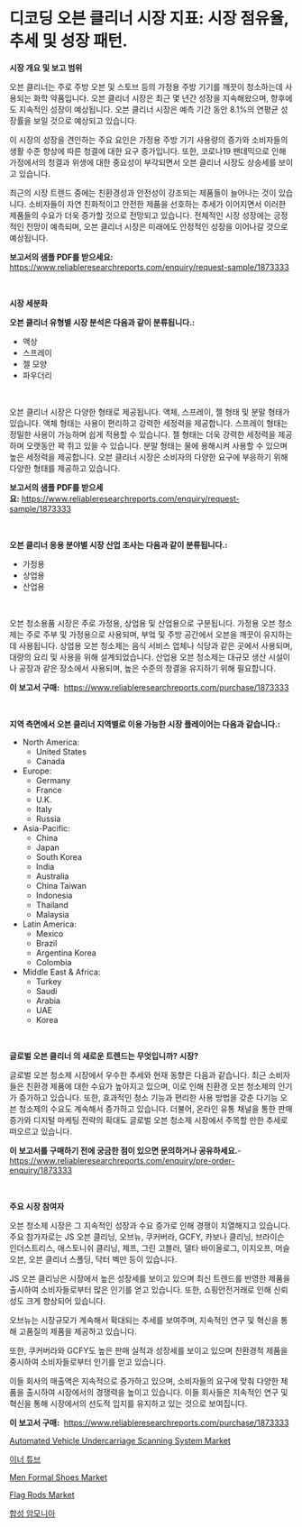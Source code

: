 <p><h1>디코딩 오븐 클리너 시장 지표: 시장 점유율, 추세 및 성장 패턴.</h1></p><p><strong>시장 개요 및 보고 범위</strong></p>
<p><p>오븐 클리너는 주로 주방 오븐 및 스토브 등의 가정용 주방 기기를 깨끗이 청소하는데 사용되는 화학 약품입니다. 오븐 클리너 시장은 최근 몇 년간 성장을 지속해왔으며, 향후에도 지속적인 성장이 예상됩니다. 오븐 클리너 시장은 예측 기간 동안 8.1%의 연평균 성장률을 보일 것으로 예상되고 있습니다.</p><p>이 시장의 성장을 견인하는 주요 요인은 가정용 주방 기기 사용량의 증가와 소비자들의 생활 수준 향상에 따른 청결에 대한 요구 증가입니다. 또한, 코로나19 팬데믹으로 인해 가정에서의 청결과 위생에 대한 중요성이 부각되면서 오븐 클리너 시장도 상승세를 보이고 있습니다.</p><p>최근의 시장 트렌드 중에는 친환경성과 안전성이 강조되는 제품들이 늘어나는 것이 있습니다. 소비자들이 자연 친화적이고 안전한 제품을 선호하는 추세가 이어지면서 이러한 제품들의 수요가 더욱 증가할 것으로 전망되고 있습니다. 전체적인 시장 성장에는 긍정적인 전망이 예측되며, 오븐 클리너 시장은 미래에도 안정적인 성장을 이어나갈 것으로 예상됩니다.</p></p>
<p><strong>보고서의 샘플 PDF를 받으세요:</strong> <a href="https://www.reliableresearchreports.com/enquiry/request-sample/1873333">https://www.reliableresearchreports.com/enquiry/request-sample/1873333</a></p>
<p>&nbsp;</p>
<p><strong>시장 세분화</strong></p>
<p><strong>오븐 클리너 유형별 시장 분석은 다음과 같이 분류됩니다.:</strong></p>
<p><ul><li>액상</li><li>스프레이</li><li>젤 모양</li><li>파우더리</li></ul></p>
<p>&nbsp;</p>
<p><p>오븐 클리너 시장은 다양한 형태로 제공됩니다. 액체, 스프레이, 젤 형태 및 분말 형태가 있습니다. 액체 형태는 사용이 편리하고 강력한 세정력을 제공합니다. 스프레이 형태는 정밀한 사용이 가능하며 쉽게 적용할 수 있습니다. 젤 형태는 더욱 강력한 세정력을 제공하며 오랫동안 꽉 쥐고 있을 수 있습니다. 분말 형태는 물에 용해시켜 사용할 수 있으며 높은 세정력을 제공합니다. 오븐 클리너 시장은 소비자의 다양한 요구에 부응하기 위해 다양한 형태를 제공하고 있습니다.</p></p>
<p><strong>보고서의 샘플 PDF를 받으세요:</strong>&nbsp;<a href="https://www.reliableresearchreports.com/enquiry/request-sample/1873333">https://www.reliableresearchreports.com/enquiry/request-sample/1873333</a></p>
<p>&nbsp;</p>
<p><strong> 오븐 클리너 응용 분야별 시장 산업 조사는 다음과 같이 분류됩니다.:</strong></p>
<p><ul><li>가정용</li><li>상업용</li><li>산업용</li></ul></p>
<p>&nbsp;</p>
<p><p>오븐 청소용품 시장은 주로 가정용, 상업용 및 산업용으로 구분됩니다. 가정용 오븐 청소제는 주로 주부 및 가정용으로 사용되며, 부엌 및 주방 공간에서 오븐을 깨끗이 유지하는 데 사용됩니다. 상업용 오븐 청소제는 음식 서비스 업체나 식당과 같은 곳에서 사용되며, 대량의 요리 및 사용을 위해 설계되었습니다. 산업용 오븐 청소제는 대규모 생산 시설이나 공장과 같은 장소에서 사용되며, 높은 수준의 청결을 유지하기 위해 필요합니다.</p></p>
<p><strong>이 보고서 구매:</strong>&nbsp; <a href="https://www.reliableresearchreports.com/purchase/1873333">https://www.reliableresearchreports.com/purchase/1873333</a></p>
<p>&nbsp;</p>
<p><strong>지역 측면에서 오븐 클리너 지역별로 이용 가능한 시장 플레이어는 다음과 같습니다.:</strong></p>
<p><ul>
    <li>
        North America:
        <ul>
            <li>United States</li>
            <li>Canada</li>
        </ul>
    </li>
    <li>
        Europe:
        <ul>
            <li>Germany</li>
            <li>France</li>
            <li>U.K.</li>
            <li>Italy</li>
            <li>Russia</li>
        </ul>
    </li>
    <li>
        Asia-Pacific:
        <ul>
            <li>China</li>
            <li>Japan</li>
            <li>South Korea</li>
            <li>India</li>
            <li>Australia</li>
            <li>China Taiwan</li>
            <li>Indonesia</li>
            <li>Thailand</li>
            <li>Malaysia</li>
        </ul>
    </li>
    <li>
        Latin America:
        <ul>
            <li>Mexico</li>
            <li>Brazil</li>
            <li>Argentina Korea</li>
            <li>Colombia</li>
        </ul>
    </li>
    <li>
        Middle East & Africa:
        <ul>
            <li>Turkey</li>
            <li>Saudi</li>
            <li>Arabia</li>
            <li>UAE</li>
            <li>Korea</li>
        </ul>
    </li>
    </ul></p>
<p>&nbsp;</p>
<p><strong>글로벌 오븐 클리너 의 새로운 트렌드는 무엇입니까? 시장?</strong></p>
<p><p>글로벌 오븐 청소제 시장에서 우수한 추세와 현재 동향은 다음과 같습니다. 최근 소비자들은 친환경 제품에 대한 수요가 높아지고 있으며, 이로 인해 친환경 오븐 청소제의 인기가 증가하고 있습니다. 또한, 효과적인 청소 기능과 편리한 사용 방법을 갖춘 다기능 오븐 청소제의 수요도 계속해서 증가하고 있습니다. 더불어, 온라인 유통 채널을 통한 판매 증가와 디지털 마케팅 전략의 확대도 글로벌 오븐 청소제 시장에서 주목할 만한 추세로 떠오르고 있습니다.</p></p>
<p><strong>이 보고서를 구매하기 전에 궁금한 점이 있으면 문의하거나 공유하세요.</strong>- <a href="https://www.reliableresearchreports.com/enquiry/pre-order-enquiry/1873333">https://www.reliableresearchreports.com/enquiry/pre-order-enquiry/1873333</a></p>
<p>&nbsp;</p>
<p><strong>주요 시장 참여자</strong></p>
<p><p>오븐 청소제 시장은 그 지속적인 성장과 수요 증가로 인해 경쟁이 치열해지고 있습니다. 주요 참가자로는 JS 오븐 클리닝, 오브뉴, 쿠커버라, GCFY, 카보나 클리닝, 브라이슨 인더스트리스, 애스토니쉬 클리닝, 제프, 그린 고블러, 델타 바이올로그, 이지오프, 머슬 오븐, 오븐 클리너 스폴딩, 닥터 벡만 등이 있습니다.</p><p>JS 오븐 클리닝은 시장에서 높은 성장세를 보이고 있으며 최신 트렌드를 반영한 제품을 출시하여 소비자들로부터 많은 인기를 얻고 있습니다. 또한, 쇼핑안전거래로 인해 신뢰성도 크게 향상되어 있습니다. </p><p>오브뉴는 시장규모가 계속해서 확대되는 추세를 보여주며, 지속적인 연구 및 혁신을 통해 고품질의 제품을 제공하고 있습니다. </p><p>또한, 쿠커버라와 GCFY도 높은 판매 실적과 성장세를 보이고 있으며 친환경적 제품을 중시하여 소비자들로부터 인기를 얻고 있습니다. </p><p>이들 회사의 매출액은 지속적으로 증가하고 있으며, 소비자들의 요구에 맞춰 다양한 제품을 출시하여 시장에서의 경쟁력을 높이고 있습니다. 이들 회사들은 지속적인 연구 및 혁신을 통해 시장에서의 선도적 입지를 유지하고 있는 것으로 보여집니다.</p></p>
<p><strong>이 보고서 구매:</strong>&nbsp;&nbsp;<a href="https://www.reliableresearchreports.com/purchase/1873333">https://www.reliableresearchreports.com/purchase/1873333</a></p>
<p><p><a href="https://issuu.com/reportprime-2/docs/automated-vehicle-undercarriage-scanning-system-ma">Automated Vehicle Undercarriage Scanning System Market</a></p><p><a href="https://medium.com/@ishacian.georges/2024-2031-%EA%B8%B0%EA%B0%84%EC%97%90-%EB%8C%80%ED%95%B4-%EC%98%88%EC%B8%A1%EB%90%9C-%EC%9D%B4%EB%84%88%ED%8A%9C%EB%B8%8C-%EC%8B%9C%EC%9E%A5-%EB%8F%99%ED%96%A5-%EB%B0%8F-%EC%8B%9C%EC%9E%A5-%EB%B6%84%EC%84%9D-04c89b66243c">이너 튜브</a></p><p><a href="https://github.com/PeterParrish5/Market-Research-Report-List-4/blob/main/men-formal-shoes-market.md">Men Formal Shoes Market</a></p><p><a href="https://github.com/sonuprakash1/Market-Research-Report-List-1/blob/main/flag-rods-market.md">Flag Rods Market</a></p><p><a href="https://github.com/trmesnao7959541/Market-Research-Report-List-1/blob/main/39392212620.md">합성 암모니아</a></p></p>
